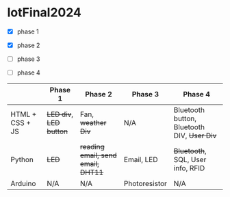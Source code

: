 # IotFinal2024

- [x] phase 1
- [x] phase 2
- [ ] phase 3
- [ ] phase 4


|   | Phase 1  |  Phase 2  |  Phase 3  |   Phase 4 |
|---|---|---|---|---|
| HTML + CSS + JS   |  ~~LED div~~,  ~~LED button~~   |  Fan, ~~weather Div~~ |  N/A   |  Bluetooth button, Bluetooth DIV, ~~User Div~~   |
|  Python | ~~LED~~  | ~~reading email, send email, DHT11~~  |  Email, LED | ~~Bluetooth~~, SQL, User info, RFID  |
| Arduino  |  N/A  |  N/A  | Photoresistor  |  N/A  |

